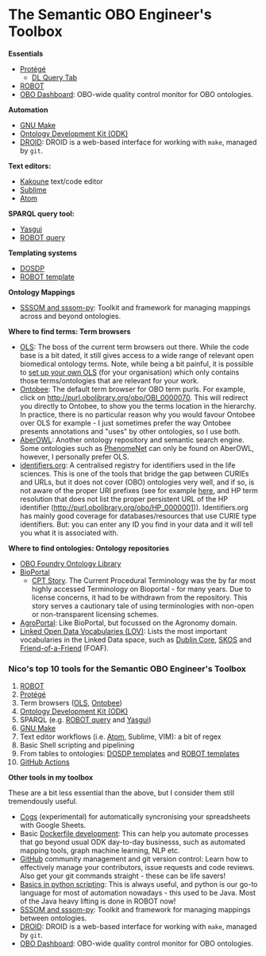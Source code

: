 # The Semantic OBO Engineer's Toolbox

**Essentials**

- [Protégé](https://protege.stanford.edu/)
  - [DL Query Tab](https://protegewiki.stanford.edu/wiki/DLQueryTab)
- [ROBOT](http://robot.obolibrary.org)
- [OBO Dashboard](http://dashboard.obofoundry.org/): OBO-wide quality control monitor for OBO ontologies.

**Automation**

- [GNU Make](https://www.gnu.org/software/make/)
- [Ontology Development Kit (ODK)](https://github.com/INCATools/ontology-development-kit)
- [DROID](https://github.com/ontodev/droid): DROID is a web-based interface for working with `make`, managed by `git`.


**Text editors:**

- [Kakoune](https://kakoune.org/) text/code editor
- [Sublime](https://www.sublimetext.com/)
- [Atom](https://atom.io/)

**SPARQL query tool:**

- [Yasgui](https://yasgui.triply.cc/#) 
- [ROBOT query](http://robot.obolibrary.org/query)

**Templating systems**

- [DOSDP](https://incatools.github.io/dead_simple_owl_design_patterns/)
- [ROBOT template](http://robot.obolibrary.org/template)

**Ontology Mappings**

- [SSSOM and sssom-py](https://mapping-commons.github.io/sssom-py/index.html#): Toolkit and framework for managing mappings across and beyond ontologies.


**Where to find terms: Term browsers**

- [OLS](https://www.ebi.ac.uk/ols/index): The boss of the current term browsers out there. While the code base is a bit dated, it still gives access to a wide range of relevant open biomedical ontology terms. Note, while being a bit painful, it is possible to [set up your own OLS](https://github.com/EBISPOT/ontotools-docker-config) (for your organisation) which only contains those terms/ontologies that are relevant for your work.
- [Ontobee](http://www.ontobee.org/): The default term browser for OBO term purls. For example, click on http://purl.obolibrary.org/obo/OBI_0000070. This will redirect you directly to Ontobee, to show you the terms location in the hierarchy. In practice, there is no particular reason why you would favour Ontobee over OLS for example - I just sometimes prefer the way Ontobee presents annotations and "uses" by other ontologies, so I use both.
- [AberOWL](http://aber-owl.net/#/): Another ontology repository and semantic search engine. Some ontologies such as [PhenomeNet](http://aber-owl.net/ontology/PhenomeNET/) can only be found on AberOWL, however, I personally prefer OLS.
- [identifiers.org](https://identifiers.org/): A centralised registry for identifiers used in the life sciences. This is one of the tools that bridge the gap between CURIEs and URLs, but it does not cover (OBO) ontologies very well, and if so, is not aware of the proper URI prefixes (see for example [here](https://identifiers.org/resolve?query=HP:0000001), and HP term resolution that does not list the proper persistent URL of the HP identifier (http://purl.obolibrary.org/obo/HP_0000001)). Identifiers.org has mainly good coverage for databases/resources that use CURIE type identifiers. But: you can enter any ID you find in your data and it will tell you what it is associated with.

**Where to find ontologies: Ontology repositories**

- [OBO Foundry Ontology Library](http://obofoundry.org/)
- [BioPortal](https://bioportal.bioontology.org/)
   - [CPT Story](https://www.bioontology.org/why-bioportal-no-longer-offers-the-current-procedural-terminology-cpt/). The Current Procedural Terminology was the by far most highly accessed Terminology on Bioportal - for many years. Due to license concerns, it had to be withdrawn from the repository. This story serves a cautionary tale of using terminologies with non-open or non-transparent licensing schemes.
- [AgroPortal](http://agroportal.lirmm.fr/): Like BioPortal, but focussed on the Agronomy domain.
- [Linked Open Data Vocabularies (LOV)](https://lov.linkeddata.es/dataset/lov/): Lists the most important vocabularies in the Linked Data space, such as [Dublin Core](https://dublincore.org/), [SKOS](https://www.w3.org/TR/skos-reference/) and [Friend-of-a-Friend](http://xmlns.com/foaf/spec/) (FOAF). 

### Nico's top 10 tools for the Semantic OBO Engineer's Toolbox

1. [ROBOT](http://robot.obolibrary.org)
2. [Protégé](https://protege.stanford.edu/)
3. Term browsers ([OLS](https://www.ebi.ac.uk/ols/index), [Ontobee](http://www.ontobee.org/))
4. [Ontology Development Kit (ODK)](https://github.com/INCATools/ontology-development-kit)
5. SPARQL (e.g. [ROBOT query](http://robot.obolibrary.org/query) and [Yasgui](https://yasgui.triply.cc/#))
6. [GNU Make](https://www.gnu.org/software/make/)
7. Text editor workflows (i.e. [Atom](https://atom.io/), Sublime, VIM): a bit of regex
8. Basic Shell scripting and pipelining
9. From tables to ontologies: [DOSDP templates](https://incatools.github.io/dead_simple_owl_design_patterns/) and [ROBOT templates](http://robot.obolibrary.org/template)
10. [GitHub Actions](https://docs.github.com/en/actions)


**Other tools in my toolbox**

These are a bit less essential than the above, but I consider them still tremendously useful.

- [Cogs](https://github.com/ontodev/cogs) (experimental) for automatically syncronising your spreadsheets with Google Sheets.
- Basic [Dockerfile development](https://docs.docker.com/get-started/02_our_app/): This can help you automate processes that go beyond usual ODK day-to-day businesss, such as automated mapping tools, graph machine learning, NLP etc.
- [GitHub](https://github.com/) community management and git version control: Learn how to effectively manage your contributors, issue requests and code reviews. Also get your git commands straight - these can be life savers!
- [Basics in python scripting](https://docs.python.org/3/tutorial/): This is always useful, and python is our go-to language for most of automation nowadays - this used to be Java. Most of the Java heavy lifting is done in ROBOT now!
- [SSSOM and sssom-py](https://mapping-commons.github.io/sssom-py/index.html#): Toolkit and framework for managing mappings between ontologies.
- [DROID](https://github.com/ontodev/droid): DROID is a web-based interface for working with `make`, managed by `git`.
- [OBO Dashboard](http://dashboard.obofoundry.org/): OBO-wide quality control monitor for OBO ontologies.
